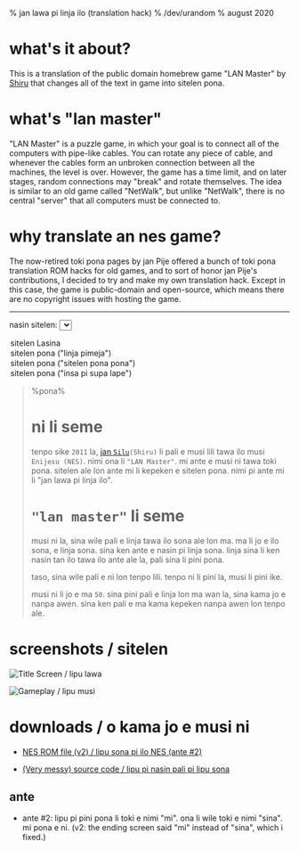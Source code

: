 % jan lawa pi linja ilo (translation hack)
% /dev/urandom
% august 2020

# what's it about?

This is a translation of the public domain homebrew game "LAN Master" by
[Shiru](http://shiru.untergrund.net/) that changes all of the text in game into
sitelen pona.

# what's "lan master"

"LAN Master" is a puzzle game, in which your goal is to connect all of the
computers with pipe-like cables. You can rotate any piece of cable, and whenever
the cables form an unbroken connection between all the machines, the level is
over. However, the game has a time limit, and on later stages, random
connections may "break" and rotate themselves. The idea is similar to an old
game called "NetWalk", but unlike "NetWalk", there is no central "server" that
all computers must be connected to.

# why translate an nes game?

The now-retired toki pona pages by jan Pije offered a bunch of toki pona translation ROM
hacks for old games, and to sort of honor jan Pije's contributions, I decided to
try and make my own translation hack. Except in this case, the game is
public-domain and open-source, which means there are no copyright issues with
hosting the game.

---

<label for="sitelen_pona">nasin sitelen:</label>
<select onchange="toggle_sitelen_pona(this.value)" name="sitelen_pona" id="sitelen_pona">
  <option value="" selected>sitelen Lasina</option>
  <option value="pimeja">sitelen pona ("linja pimeja")</option>
  <option value="ponapona">sitelen pona ("sitelen pona pona")</option>
  <option value="supalape">sitelen pona ("insa pi supa lape")</option>
</select>

> %pona%
> # ni li seme
>
> tenpo sike `2011` la, [jan `Silu`](http://shiru.untergrund.net)`(Shiru)`
> li pali e musi lili tawa ilo musi `Enijesu (NES)`. nimi ona li
> `"LAN Master"`. mi ante e
> musi ni tawa toki pona.  sitelen ale lon ante mi li kepeken e sitelen pona.
> nimi pi ante mi li "jan lawa pi linja ilo".
>
> # `"lan master"` li seme
>
> musi ni la, sina wile pali e linja tawa ilo sona ale lon ma. ma li jo e ilo
> sona, e linja sona. sina ken ante e nasin pi linja sona. linja sina li ken
> nasin tan ilo tawa ilo ante ale la, pali sina li pini pona.
>
> taso, sina wile pali e ni lon tenpo lili. tenpo ni li pini la, musi li pini
> ike.
>
> musi ni li jo e ma `50`. sina pini pali e linja lon ma wan la, sina kama jo e
> nanpa awen. sina ken pali e ma kama kepeken nanpa awen lon tenpo ale.
>

# screenshots / sitelen

![Title Screen / lipu lawa](/tokipona/jan_lawa_title.png)

![Gameplay / lipu musi](/tokipona/jan_lawa_gameplay.png)

# downloads / o kama jo e musi ni

* [NES ROM file (v2) / lipu sona pi ilo NES (ante #2)](/tokipona/jan_lawa.nes)

* [(Very messy) source code / lipu pi nasin pali pi lipu sona](/tokipona/jan_lawa_src.tar.gz)

## ante

* ante #2: lipu pi pini pona li toki e nimi "mi". ona li wile toki e nimi
  "sina". mi pona e ni. (v2: the ending screen said "mi" instead of "sina", which i
  fixed.)
